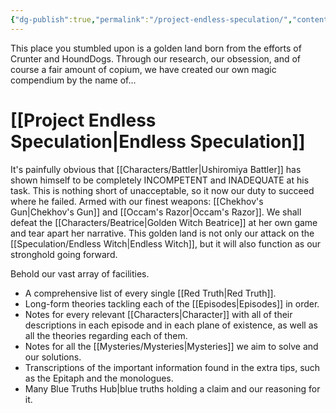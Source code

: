 ```yaml
---
{"dg-publish":true,"permalink":"/project-endless-speculation/","contentClasses":"center-headings red-truth red-links blue-truth","tags":["gardenEntry"]}
---
```



This place you stumbled upon is a golden land born from the efforts of Crunter and HoundDogs.
Through our research, our obsession, and of course a fair amount of copium, we have created our own magic compendium by the name of...
# [[Project Endless Speculation\|Endless Speculation]]

It's painfully obvious that [[Characters/Battler\|Ushiromiya Battler]] has shown himself to be completely INCOMPETENT and INADEQUATE at his task. This is nothing short of unacceptable, so it now our duty to succeed where he failed.
Armed with our finest weapons: [[Chekhov's Gun\|Chekhov's Gun]] and [[Occam's Razor\|Occam's Razor]]. We shall defeat the [[Characters/Beatrice\|Golden Witch Beatrice]] at her own game and tear apart her narrative.
This golden land is not only our attack on the [[Speculation/Endless Witch\|Endless Witch]], but it will also function as our stronghold going forward.

Behold our vast array of facilities.
- A comprehensive list of every single [[Red Truth\|Red Truth]].
- Long-form theories tackling each of the [[Episodes\|Episodes]] in order.
- Notes for every relevant [[Characters\|Character]] with all of their descriptions in each episode and in each plane of existence, as well as all the theories regarding each of them.
- Notes for all the [[Mysteries/Mysteries\|Mysteries]] we aim to solve and our solutions.
- Transcriptions of the important information found in the extra tips, such as the Epitaph and the monologues.
- Many Blue Truths Hub|blue truths holding a claim and our reasoning for it.

